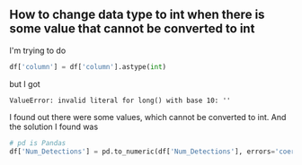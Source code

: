 ## How to change data type to int when there is some value that cannot be converted to int

I'm trying to do

```python
df['column'] = df['column'].astype(int)
```

but I got
```
ValueError: invalid literal for long() with base 10: ''
```

I found out there were some values, which cannot be converted to int. And the solution I found was
```python
# pd is Pandas
df['Num_Detections'] = pd.to_numeric(df['Num_Detections'], errors='coerce')
```
